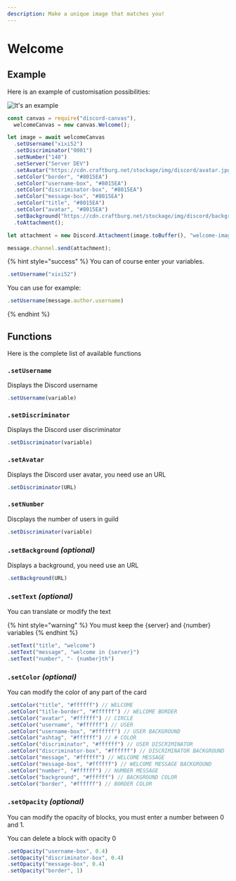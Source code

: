 ```yaml
---
description: Make a unique image that matches you!
---
```


# Welcome

## Example

Here is an example of customisation possibilities:

![It&apos;s an example](../.gitbook/assets/welcome-image-2.png)

```javascript
const canvas = require("discord-canvas"),
  welcomeCanvas = new canvas.Welcome();

let image = await welcomeCanvas
  .setUsername("xixi52")
  .setDiscriminator("0001")
  .setNumber("140")
  .setServer("Server DEV")
  .setAvatar("https://cdn.craftburg.net/stockage/img/discord/avatar.jpg")
  .setColor("border", "#8015EA")
  .setColor("username-box", "#8015EA")
  .setColor("discriminator-box", "#8015EA")
  .setColor("message-box", "#8015EA")
  .setColor("title", "#8015EA")
  .setColor("avatar", "#8015EA")
  .setBackground("https://cdn.craftburg.net/stockage/img/discord/background.jpg")
  .toAttachment();

let attachment = new Discord.Attachment(image.toBuffer(), "welcome-image.png");

message.channel.send(attachment);
```

{% hint style="success" %}
 You can of course enter your variables.

```javascript
.setUsername("xixi52")
```

You can use for example:

```javascript
.setUsername(message.author.username)
```
{% endhint %}

## Functions

Here is the complete list of available functions

### `.setUsername`

Displays the Discord username

```javascript
.setUsername(variable)
```

### `.setDiscriminator`

Displays the Discord user discriminator

```javascript
.setDiscriminator(variable)
```

### `.setAvatar`

Displays the Discord user avatar, you need use an URL

```javascript
.setDiscriminator(URL)
```

### `.setNumber`

Discplays the number of users in guild

```javascript
.setDiscriminator(variable)
```

### `.setBackground` _\(optional\)_

Displays a background, you need use an URL

```javascript
.setBackground(URL)
```

### `.setText` _\(optional\)_

You can translate or modify the text

{% hint style="warning" %}
You must keep the {server} and {number} variables
{% endhint %}

```javascript
.setText("title", "welcome")
.setText("message", "welcome in {server}")
.setText("number", "- {number}th")
```

### `.setColor` _\(optional\)_

You can modify the color of any part of the card

```javascript
.setColor("title", "#ffffff") // WELCOME
.setColor("title-border", "#ffffff") // WELCOME BORDER
.setColor("avatar", "#ffffff") // CIRCLE
.setColor("username", "#ffffff") // USER
.setColor("username-box", "#ffffff") // USER BACKGROUND
.setColor("ashtag", "#ffffff") // # COLOR
.setColor("discriminator", "#ffffff") // USER DISCRIMINATOR
.setColor("discriminator-box", "#ffffff") // DISCRIMINATOR BACKGROUND
.setColor("message", "#ffffff") // WELCOME MESSAGE
.setColor("message-box", "#ffffff") // WELCOME MESSAGE BACKGROUND
.setColor("number", "#ffffff") // NUMBER MESSAGE
.setColor("background", "#ffffff") // BACKGROUND COLOR
.setColor("border", "#ffffff") // BORDER COLOR
```

### `.setOpacity` _\(optional\)_

You can modify the opacity of blocks, you must enter a number between 0 and 1.

You can delete a block with opacity 0 

```javascript
.setOpacity("username-box", 0.4)
.setOpacity("discriminator-box", 0.4)
.setOpacity("message-box", 0.4)
.setOpacity("border", 1)
```







